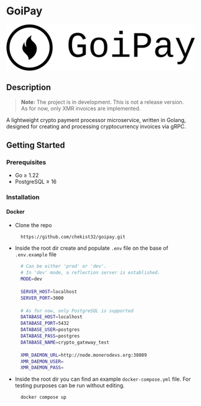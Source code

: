 # GoiPay

<p align="center">
  <img src="docs/media/goipay_logo_black_with_bg.png" alt="GoiPay" width="1000px" />
</p>

## Description
> **Note:**
> The project is in development. This is not a release version.  
> As for now, only XMR invoices are implemented.

A lightweight crypto payment processor microservice, written in Golang, designed for creating and processing cryptocurrency invoices via gRPC.

## Getting Started
### Prerequisites
- Go ≥ 1.22
- PostgreSQL ≥ 16

### Installation
#### Docker
- Clone the repo
  ```sh
    https://github.com/chekist32/goipay.git
  ```
- Inside the root dir create and populate ```.env``` file on the base of ```.env.example``` file
  ```sh
    # Can be either 'prod' or 'dev'.
    # In 'dev' mode, a reflection server is established.
    MODE=dev

    SERVER_HOST=localhost
    SERVER_PORT=3000

    # As for now, only PostgreSQL is supported
    DATABASE_HOST=localhost
    DATABASE_PORT=5432
    DATABASE_USER=postgres
    DATABASE_PASS=postgres
    DATABASE_NAME=crypto_gateway_test

    XMR_DAEMON_URL=http://node.monerodevs.org:38089
    XMR_DAEMON_USER=
    XMR_DAEMON_PASS=
  ```
- Inside the root dir you can find an example ```docker-compose.yml``` file. For testing purposes can be run without editing.
  ```sh
    docker compose up
  ```